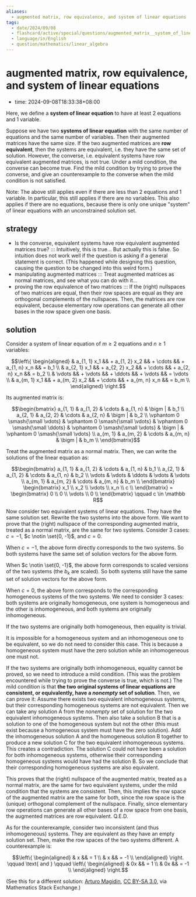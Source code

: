 ```yaml
---
aliases:
  - augmented matrix, row equivalence, and system of linear equations
tags:
  - date/2024/09/08
  - flashcard/active/special/questions/augmented_matrix__system_of_linear_equations__and_row_equivalence
  - language/in/English
  - question/mathematics/linear_algebra
---
```


# augmented matrix, row equivalence, and system of linear equations

- time: 2024-09-08T18:33:38+08:00

Here, we define a __system of linear equation__ to have at least 2 equations and 1 variable.

Suppose we have two __systems of linear equation__ with the same number of equations and the same number of variables. Then their augmented matrices have the same size. If the two augmented matrices are __row equivalent__, then the systems are equivalent, i.e. they have the same set of solution. However, the converse,  i.e. equivalent systems have row equivalent augmented matrices, is not true. Under a mild condition, the converse can become true. Find the mild condition by trying to prove the converse, and give an counterexample to the converse when the mild condition is not satisfied.

Note: The above still applies even if there are less than 2 equations and 1 variable. In particular, this still applies if there are no variables. This also applies if there are no equations, because there is only one unique "system" of linear equations with an unconstrained solution set.

## strategy

- Is the converse, equivalent systems have row equivalent augmented matrices true? ::: Intuitively, this is true... But actually this is false. So intuition does not work well if the question is asking if a general statement is correct. (This happened while designing this question, causing the question to be changed into this weird form.) <!--SR:!2024-11-09,44,290!2024-10-24,29,270-->
- manipulating augmented matrices ::: Treat augmented matrices as normal matrices, and see what you can do with it... <!--SR:!2024-10-18,24,270!2024-11-05,41,290-->
- proving the row equivalence of two matrices ::: If the (right) nullspaces of two matrices are equal, then their row spaces are equal as they are orthogonal complements of the nullspaces. Then, the matrices are row equivalent, because elementary row operations can generate all other bases in the row space given one basis. <!--SR:!2024-12-04,65,310!2024-12-07,67,310-->

## solution

Consider a system of linear equation of $m \ge 2$ equations and $n \ge 1$ variables:

$$\left\{ \begin{aligned}
& a_{1, 1} x_1 && + a_{1, 2} x_2 && + \cdots && + a_{1, n} x_n && = b_1    \\
& a_{2, 1} x_1 && + a_{2, 2} x_2 && + \cdots && + a_{2, n} x_n && = b_2    \\
& \vdots       && + \vdots       && + \ddots && + \vdots       && = \vdots \\
& a_{m, 1} x_1 && + a_{m, 2} x_2 && + \cdots && + a_{m, n} x_n && = b_m    \\
\end{aligned} \right.$$

Its augmented matrix is:

$$\begin{bmatrix}
a_{1, 1}                          & a_{1, 2}                          & \cdots                            & a_{1, n}                          & \bigm | & b_1                               \\
a_{2, 1}                          & a_{2, 2}                          & \cdots                            & a_{2, n}                          & \bigm | & b_2                               \\
\vphantom 0 \smash{\small \vdots} & \vphantom 0 \smash{\small \vdots} & \vphantom 0 \smash{\small \ddots} & \vphantom 0 \smash{\small \vdots} & \bigm | & \vphantom 0 \smash{\small \vdots} \\
a_{m, 1}                          & a_{m, 2}                          & \cdots                            & a_{m, n}                          & \bigm | & b_m                               \\
\end{bmatrix}$$

Treat the augmented matrix as a normal matrix. Then, we can write the solutions of the linear equation as:

$$\begin{bmatrix}
a_{1, 1} & a_{1, 2} & \cdots & a_{1, n} & b_1    \\
a_{2, 1} & a_{1, 2} & \cdots & a_{1, n} & b_2    \\
\vdots   & \vdots   & \ddots & \vdots   & \vdots \\
a_{m, 1} & a_{m, 2} & \cdots & a_{m, n} & b_m    \\
\end{bmatrix} \begin{bmatrix}
x_1    \\
x_2    \\
\vdots \\
x_n    \\
c      \\
\end{bmatrix} = \begin{bmatrix}
0      \\
0      \\
\vdots \\
0      \\
\end{bmatrix} \qquad c \in \mathbb R$$

Now consider two equivalent systems of linear equations. They have the same solution set. Rewrite the two systems into the above form. We want to prove that the (right) nullspace of the corresponding augmented matrix, treated as a normal matrix, are the same for two systems. Consider 3 cases: $c = -1$, $c \notin \set{0, -1}$, and $c = 0$.

When $c = -1$, the above form directly corresponds to the two systems. So both systems have the same set of solution vectors for the above form.

When $c \notin \set{0, -1}$, the above form corresponds to scaled versions of the two systems (the $b_k$ are scaled). So both systems still have the same set of solution vectors for the above form.

When $c = 0$, the above form corresponds to the corresponding homogeneous systems of the two systems. We need to consider 3 cases: both systems are originally homogeneous, one system is homogeneous and the other is inhomogeneous, and both systems are originally inhomogeneous.

If the two systems are originally both homogeneous, then equality is trivial.

It is impossible for a homogeneous system and an inhomogeneous one to be equivalent, so we do not need to consider this case. This is because a homogeneous system must have the zero solution while an inhomogeneous one must not.

If the two systems are originally both inhomogeneous, equality cannot be proved, so we need to introduce a mild condition. (This was the problem encountered while trying to prove the converse is true, which is not.) The mild condition is that __the two original systems of linear equations are consistent, or equivalently, have a _nonempty_ set of solution__. Then, we can prove it: Assume there exists two equivalent inhomogeneous systems, but their corresponding homogeneous systems are not equivalent. Then we can take any solution A from the _nonempty_ set of solution for the two equivalent inhomogeneous systems. Then also take a solution B that is a solution to one of the homogeneous system but not the other (this must exist because a homogeneous system must have the zero solution). Add the inhomogeneous solution A and the homogeneous solution B together to produce a new solution C for the two equivalent inhomogeneous systems. This creates a contradiction. The solution C could not have been a solution for both inhomogeneous systems, otherwise their corresponding homogeneous systems would have had the solution B. So we conclude that their corresponding homogeneous systems are also equivalent.

This proves that the (right) nullspace of the augmented matrix, treated as a normal matrix, are the same for two equivalent systems, under the mild condition that the systems are consistent. Then, this implies the row space of the augmented matrix are the same for both, since the row space is the (unique) orthogonal complement of the nullspace. Finally, since elementary row operations can generate all other bases of a row space from one basis, the augmented matrices are row equivalent. Q.E.D.

As for the counterexample, consider two inconsistent (and thus inhomogeneous) systems. They are equivalent as they have an empty solution set. Then, make the row spaces of the two systems different. A counterexample is:

$$\left\{ \begin{aligned}
& x && =  1 \\
& x && = -1 \\
\end{aligned} \right.
\qquad \text{ and } \qquad
\left\{ \begin{aligned}
& 0x && =  1 \\
& 0x && = -1 \\
\end{aligned} \right.$$

(See this for a different solution: [Arturo Magidin](https://math.stackexchange.com/a/111916), [CC BY-SA 3.0](https://creativecommons.org/licenses/by-sa/3.0/), via Mathematics Stack Exchange.)
